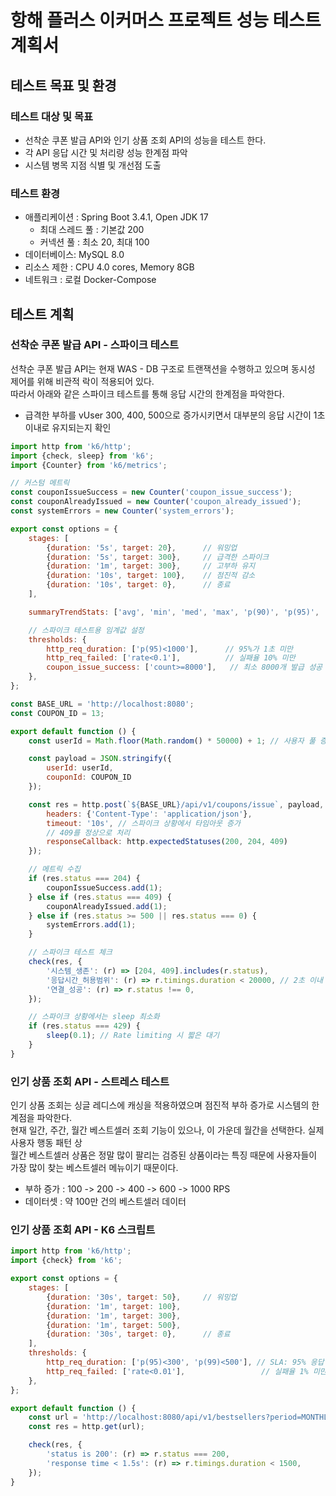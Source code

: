 # 항해 플러스 이커머스 프로젝트 성능 테스트 계획서

## 테스트 목표 및 환경

### 테스트 대상 및 목표

- 선착순 쿠폰 발급 API와 인기 상품 조회 API의 성능을 테스트 한다.
- 각 API 응답 시간 및 처리량 성능 한계점 파악
- 시스템 병목 지점 식별 및 개선점 도출

### 테스트 환경

- 애플리케이션 : Spring Boot 3.4.1, Open JDK 17
    - 최대 스레드 풀 : 기본값 200
    - 커넥션 풀 : 최소 20, 최대 100
- 데이터베이스: MySQL 8.0
- 리소스 제한 : CPU 4.0 cores, Memory 8GB
- 네트워크 : 로컬 Docker-Compose

## 테스트 계획

### 선착순 쿠폰 발급 API - 스파이크 테스트

선착순 쿠폰 발급 API는 현재 WAS - DB 구조로 트랜잭션을 수행하고 있으며 동시성 제어를 위해 비관적 락이 적용되어 있다.  
따라서 아래와 같은 스파이크 테스트를 통해 응답 시간의 한계점을 파악한다.

- 급격한 부하를 vUser 300, 400, 500으로 증가시키면서 대부분의 응답 시간이 1초 이내로 유지되는지 확인

```javascript
import http from 'k6/http';
import {check, sleep} from 'k6';
import {Counter} from 'k6/metrics';

// 커스텀 메트릭
const couponIssueSuccess = new Counter('coupon_issue_success');
const couponAlreadyIssued = new Counter('coupon_already_issued');
const systemErrors = new Counter('system_errors');

export const options = {
    stages: [
        {duration: '5s', target: 20},      // 워밍업
        {duration: '5s', target: 300},     // 급격한 스파이크
        {duration: '1m', target: 300},     // 고부하 유지
        {duration: '10s', target: 100},    // 점진적 감소
        {duration: '10s', target: 0},      // 종료
    ],

    summaryTrendStats: ['avg', 'min', 'med', 'max', 'p(90)', 'p(95)', 'p(99)'],

    // 스파이크 테스트용 임계값 설정
    thresholds: {
        http_req_duration: ['p(95)<1000'],      // 95%가 1초 미만
        http_req_failed: ['rate<0.1'],          // 실패율 10% 미만
        coupon_issue_success: ['count>=8000'],   // 최소 8000개 발급 성공
    },
};

const BASE_URL = 'http://localhost:8080';
const COUPON_ID = 13;

export default function () {
    const userId = Math.floor(Math.random() * 50000) + 1; // 사용자 풀 증가

    const payload = JSON.stringify({
        userId: userId,
        couponId: COUPON_ID
    });

    const res = http.post(`${BASE_URL}/api/v1/coupons/issue`, payload, {
        headers: {'Content-Type': 'application/json'},
        timeout: '10s', // 스파이크 상황에서 타임아웃 증가
        // 409를 정상으로 처리
        responseCallback: http.expectedStatuses(200, 204, 409)
    });

    // 메트릭 수집
    if (res.status === 204) {
        couponIssueSuccess.add(1);
    } else if (res.status === 409) {
        couponAlreadyIssued.add(1);
    } else if (res.status >= 500 || res.status === 0) {
        systemErrors.add(1);
    }

    // 스파이크 테스트 체크
    check(res, {
        '시스템_생존': (r) => [204, 409].includes(r.status),
        '응답시간_허용범위': (r) => r.timings.duration < 20000, // 2초 이내
        '연결_성공': (r) => r.status !== 0,
    });

    // 스파이크 상황에서는 sleep 최소화
    if (res.status === 429) {
        sleep(0.1); // Rate limiting 시 짧은 대기
    }
}
```

### 인기 상품 조회 API - 스트레스 테스트

인기 상품 조회는 싱글 레디스에 캐싱을 적용하였으며 점진적 부하 증가로 시스템의 한계점을 파악한다.  
현재 일간, 주간, 월간 베스트셀러 조회 기능이 있으나, 이 가운데 월간을 선택한다. 실제 사용자 행동 패턴 상  
월간 베스트셀러 상품은 정말 많이 팔리는 검증된 상품이라는 특징 때문에 사용자들이 가장 많이 찾는 베스트셀러 메뉴이기 때문이다.

- 부하 증가 : 100 -> 200 -> 400 -> 600 -> 1000 RPS
- 데이터셋 : 약 100만 건의 베스트셀러 데이터

### 인기 상품 조회 API - K6 스크립트

```javascript
import http from 'k6/http';
import {check} from 'k6';

export const options = {
    stages: [
        {duration: '30s', target: 50},     // 워밍업
        {duration: '1m', target: 100},
        {duration: '1m', target: 300},
        {duration: '1m', target: 500},
        {duration: '30s', target: 0},      // 종료
    ],
    thresholds: {
        http_req_duration: ['p(95)<300', 'p(99)<500'], // SLA: 95% 응답 300ms, 99%는 0.5초 이내
        http_req_failed: ['rate<0.01'],                 // 실패율 1% 미만
    },
};

export default function () {
    const url = 'http://localhost:8080/api/v1/bestsellers?period=MONTHLY'; // 실제 서비스 엔드포인트로 대체
    const res = http.get(url);

    check(res, {
        'status is 200': (r) => r.status === 200,
        'response time < 1.5s': (r) => r.timings.duration < 1500,
    });
}
```





